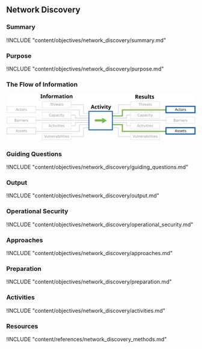 ## Network Discovery

### Summary
!INCLUDE "content/objectives/network_discovery/summary.md"

### Purpose
!INCLUDE "content/objectives/network_discovery/purpose.md"

### The Flow of Information
![ Information Flow](content/images/info_flows/network_discovery.svg)

### Guiding Questions
!INCLUDE "content/objectives/network_discovery/guiding_questions.md"

### Output
!INCLUDE "content/objectives/network_discovery/output.md"

### Operational Security
!INCLUDE "content/objectives/network_discovery/operational_security.md"

### Approaches
!INCLUDE "content/objectives/network_discovery/approaches.md"

### Preparation
!INCLUDE "content/objectives/network_discovery/preparation.md"

### Activities
!INCLUDE "content/objectives/network_discovery/activities.md"

### Resources
<div class="greybox">
!INCLUDE "content/references/network_discovery_methods.md"
</div>